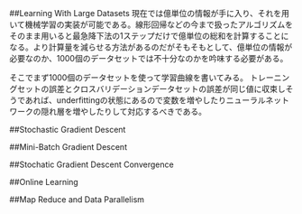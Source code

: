 ##Learning With Large Datasets
現在では億単位の情報が手に入り、それを用いて機械学習の実装が可能である。線形回帰などの今まで扱ったアルゴリズムをそのまま用いると最急降下法の1ステップだけで億単位の総和を計算することになる。より計算量を減らせる方法があるのだがそもそもとして、億単位の情報が必要なのか、1000個のデータセットでは不十分なのかを吟味する必要がある。

そこでまず1000個のデータセットを使って学習曲線を書いてみる。
トレーニングセットの誤差とクロスバリデーションデータセットの誤差が同じ値に収束しそうであれば、underfittingの状態にあるので変数を増やしたりニューラルネットワークの隠れ層を増やしたりして対応するべきである。

##Stochastic Gradient Descent


##Mini-Batch Gradient Descent


##Stochatic Gradient Descent Convergence


##Online Learning


##Map Reduce and Data Parallelism